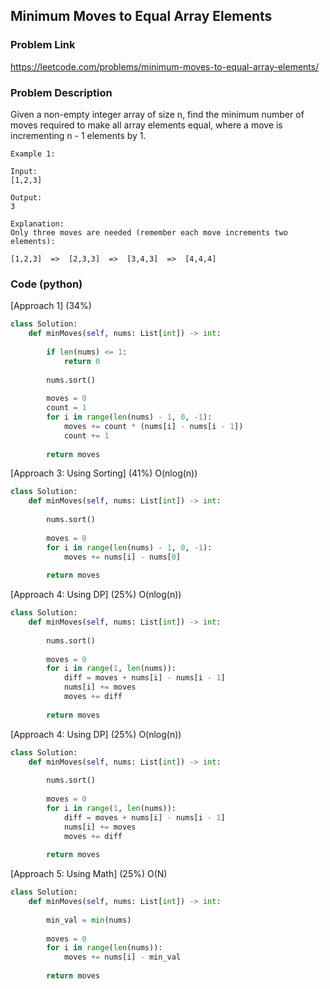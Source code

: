 ## Minimum Moves to Equal Array Elements

### Problem Link

https://leetcode.com/problems/minimum-moves-to-equal-array-elements/

### Problem Description 

Given a non-empty integer array of size n, find the minimum number of moves required to make all array elements equal, where a move is incrementing n - 1 elements by 1.

```
Example 1:

Input:
[1,2,3]

Output:
3

Explanation:
Only three moves are needed (remember each move increments two elements):

[1,2,3]  =>  [2,3,3]  =>  [3,4,3]  =>  [4,4,4]

```

### Code (python)

[Approach 1] (34%) 

```python
class Solution:
    def minMoves(self, nums: List[int]) -> int:
        
        if len(nums) <= 1:
            return 0
        
        nums.sort()
        
        moves = 0
        count = 1
        for i in range(len(nums) - 1, 0, -1):
            moves += count * (nums[i] - nums[i - 1])
            count += 1
            
        return moves
```

[Approach 3: Using Sorting] (41%)  O(nlog(n))

```python
class Solution:
    def minMoves(self, nums: List[int]) -> int:
        
        nums.sort()
        
        moves = 0
        for i in range(len(nums) - 1, 0, -1):
            moves += nums[i] - nums[0]
            
        return moves
```

[Approach 4: Using DP] (25%)  O(nlog(n))

```python
class Solution:
    def minMoves(self, nums: List[int]) -> int:
        
        nums.sort()
        
        moves = 0
        for i in range(1, len(nums)):
            diff = moves + nums[i] - nums[i - 1]
            nums[i] += moves
            moves += diff
            
        return moves
```


[Approach 4: Using DP] (25%)  O(nlog(n))

```python
class Solution:
    def minMoves(self, nums: List[int]) -> int:
        
        nums.sort()
        
        moves = 0
        for i in range(1, len(nums)):
            diff = moves + nums[i] - nums[i - 1]
            nums[i] += moves
            moves += diff
            
        return moves
```

[Approach 5: Using Math] (25%)  O(N)

```python
class Solution:
    def minMoves(self, nums: List[int]) -> int:
        
        min_val = min(nums)
        
        moves = 0
        for i in range(len(nums)):
            moves += nums[i] - min_val
            
        return moves
```